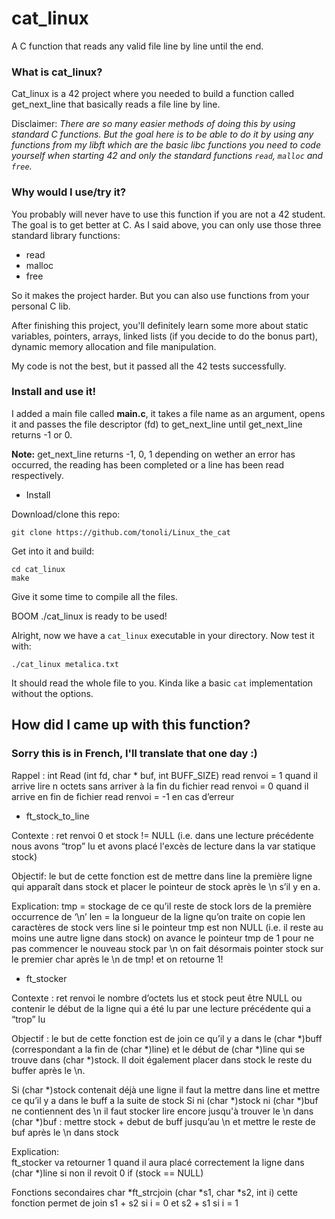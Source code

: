# cat_linux
A C function that reads any valid file line by line until the end.

### What is cat_linux?

Cat_linux is a 42 project where you needed to build a function called get_next_line that basically reads a file line by line.

Disclaimer: *There are so many easier methods of doing this by using standard C functions. But the goal here is to be able to do it by using any functions from my libft which are the basic libc functions you need to code yourself when starting 42 and only the standard functions `read`, `malloc` and `free`.*

### Why would I use/try it?

You probably will never have to use this function if you are not a 42 student. The goal is to get better at C. As I said above, you can only use those three standard library functions:

* read
* malloc
* free

So it makes the project harder. But you can also use functions from your personal C lib.

After finishing this project, you'll definitely learn some more about static variables, pointers, arrays, linked lists (if you decide to do the bonus part), dynamic memory allocation and file manipulation.

My code is not the best, but it passed all the 42 tests successfully.

### Install and use it!

I added a main file called **main.c**, it takes a file name as an argument, opens it and passes the file descriptor (fd) to get_next_line until get_next_line returns -1 or 0.

**Note:** get_next_line returns -1, 0, 1 depending on wether an error has occurred, the reading has been completed or a line has been read respectively.

* Install

Download/clone this repo:

	git clone https://github.com/tonoli/Linux_the_cat
	
Get into it and build:
	
	cd cat_linux
	make

Give it some time to compile all the files. 

BOOM ./cat_linux is ready to be used!


Alright, now we have a `cat_linux` executable in your directory. Now test it with:

	./cat_linux metalica.txt

It should read the whole file to you. Kinda like a basic `cat` implementation without the options.

## How did I came up with this function? 

### Sorry this is in French, I'll translate that one day :)

Rappel : 
int Read (int fd, char * buf, int BUFF_SIZE) 
read renvoi = 1 quand il arrive lire  n octets sans arriver à la fin du fichier
read renvoi = 0 quand il arrive en fin de fichier 
read renvoi = -1 en cas d’erreur
 
* ft_stock_to_line
 
Contexte : ret renvoi 0 et stock != NULL (i.e. dans une lecture précédente nous avons “trop” lu et avons placé l'excès de lecture dans la var statique stock)
 
Objectif: le but de cette fonction est de mettre dans line la première ligne qui apparaît dans stock et placer le pointeur de stock après le \n s’il y en a. 
 
Explication:
tmp = stockage de ce qu’il reste de stock lors de la première occurrence de ‘\n’ 
len = la longueur de la ligne qu’on traite
on copie len caractères de stock vers line
si le pointeur tmp est non NULL (i.e. il reste au moins une autre ligne dans stock) on avance le pointeur tmp de 1 pour ne pas commencer le nouveau stock par \n
on fait désormais pointer stock sur le premier char après le \n de tmp! 
et on retourne 1! 
 
* ft_stocker
 
Contexte : ret renvoi le nombre d’octets lus et stock peut être NULL ou contenir le début de la ligne qui a été lu par une lecture précédente qui a “trop” lu
 
Objectif : le but de cette fonction est de join ce qu’il y a dans le (char *)buff (correspondant a la fin de (char *)line) et le début de (char *)line qui se trouve dans (char *)stock. Il doit également placer dans stock le reste du buffer après le \n.
 
Si (char *)stock contenait déjà une ligne il faut la mettre dans line et mettre ce qu’il y a dans le buff a la suite de stock
Si ni (char *)stock ni (char *)buf ne contiennent des \n il faut stocker lire encore jusqu'à trouver le \n dans (char *)buf : mettre stock + debut de buff jusqu’au \n et mettre le reste de buf après le \n dans stock
 
 
Explication:   
ft_stocker va retourner 1 quand il aura placé correctement la ligne dans (char *)line si non il revoit 0
if (stock == NULL)  
 
Fonctions secondaires 
char *ft_strcjoin (char *s1, char *s2, int i) 
cette fonction permet de join s1 + s2 si i = 0  et s2 + s1 si i = 1
 

